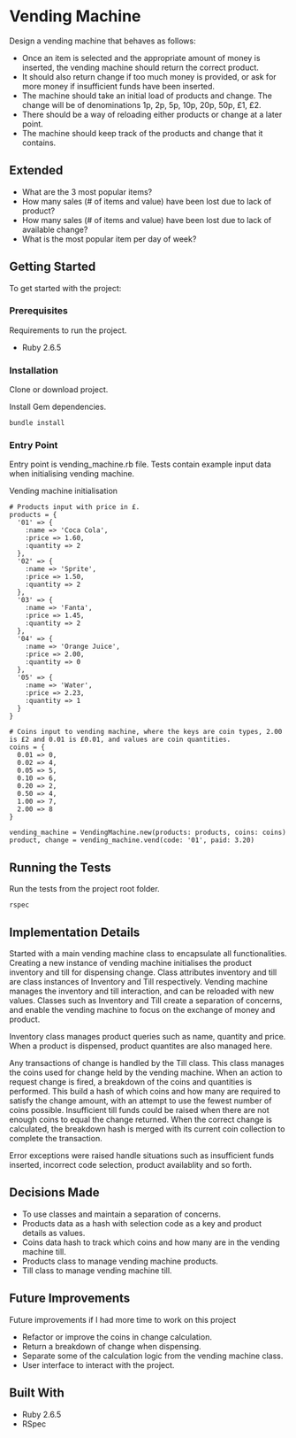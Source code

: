 # Vending Machine
Design a vending machine that behaves as follows:
- Once an item is selected and the appropriate amount of money is inserted,
the vending machine should return the correct product.
- It should also return change if too much money is provided, or ask for more
money if insufficient funds have been inserted.
- The machine should take an initial load of products and change. The change
will be of denominations 1p, 2p, 5p, 10p, 20p, 50p, £1, £2.
- There should be a way of reloading either products or change at a later point.
- The machine should keep track of the products and change that it contains.

## Extended

- What are the 3 most popular items?
- How many sales (# of items and value) have been lost due to lack of product?
- How many sales (# of items and value) have been lost due to lack of available change?
- What is the most popular item per day of week?

## Getting Started
To get started with the project:

### Prerequisites
Requirements to run the project.
- Ruby 2.6.5

### Installation
Clone or download project.

Install Gem dependencies.
```
bundle install
```

### Entry Point
Entry point is vending_machine.rb file. Tests contain example input data when initialising vending machine.

Vending machine initialisation
```
# Products input with price in £.
products = {
  '01' => {
    :name => 'Coca Cola',
    :price => 1.60,
    :quantity => 2
  },
  '02' => {
    :name => 'Sprite',
    :price => 1.50,
    :quantity => 2
  },
  '03' => {
    :name => 'Fanta',
    :price => 1.45,
    :quantity => 2
  },
  '04' => {
    :name => 'Orange Juice',
    :price => 2.00,
    :quantity => 0
  },
  '05' => {
    :name => 'Water',
    :price => 2.23,
    :quantity => 1
  }
}

# Coins input to vending machine, where the keys are coin types, 2.00 is £2 and 0.01 is £0.01, and values are coin quantities.
coins = {
  0.01 => 0,
  0.02 => 4,
  0.05 => 5,
  0.10 => 6,
  0.20 => 2,
  0.50 => 4,
  1.00 => 7,
  2.00 => 8
}

vending_machine = VendingMachine.new(products: products, coins: coins)
product, change = vending_machine.vend(code: '01', paid: 3.20)
```

## Running the Tests
Run the tests from the project root folder.
```
rspec
```

## Implementation Details
Started with a main vending machine class to encapsulate all functionalities. Creating a new instance of vending machine initialises the product inventory and till for dispensing change. Class attributes inventory and till are class instances of Inventory and Till respectively. Vending machine manages the inventory and till interaction, and can be reloaded with new values. Classes such as Inventory and Till create a separation of concerns, and enable the vending machine to focus on the exchange of money and product.

Inventory class manages product queries such as name, quantity and price. When a product is dispensed, product quantites are also managed here.

Any transactions of change is handled by the Till class. This class manages the coins used for change held by the vending machine. When an action to request change is fired, a breakdown of the coins and quantities is performed. This build a hash of which coins and how many are required to satisfy the change amount, with an attempt to use the fewest number of coins possible. Insufficient till funds could be raised when there are not enough coins to equal the change returned. When the correct change is calculated, the breakdown hash is merged with its current coin collection to complete the transaction.

Error exceptions were raised handle situations such as insufficient funds inserted, incorrect code selection, product availablity and so forth.

## Decisions Made
- To use classes and maintain a separation of concerns.
- Products data as a hash with selection code as a key and product details as values.
- Coins data hash to track which coins and how many are in the vending machine till.
- Products class to manage vending machine products.
- Till class to manage vending machine till.

## Future Improvements
Future improvements if I had more time to work on this project

- Refactor or improve the coins in change calculation.
- Return a breakdown of change when dispensing.
- Separate some of the calculation logic from the vending machine class.
- User interface to interact with the project.

## Built With
- Ruby 2.6.5
- RSpec